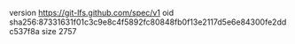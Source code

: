 version https://git-lfs.github.com/spec/v1
oid sha256:87331631f01c3c9e8c4f5892fc80848fb0f13e2117d5e6e84300fe2ddc537f8a
size 2757
